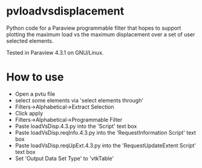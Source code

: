 # pvloadvsdisplacement
Python code for a Paraview programmable filter that hopes to support plotting the maximum load vs the maximum displacement over a set of user selected elements. 

Tested in Paraview 4.3.1 on GNU/Linux.

# How to use
* Open a pvtu file
* select some elements via 'select elements through'
* Filters->Alphabetical->Extract Selection 
* Click apply
* Filters->Alphabetical->Programmable Filter
* Paste loadVsDisp.4.3.py into the 'Script' text box
* Paste loadVsDisp.reqInfo.4.3.py into the 'RequestInformation Script' text box
* Paste loadVsDisp.reqUpExt.4.3.py into the 'RequestUpdateExtent Script' text box
* Set 'Output Data Set Type' to 'vtkTable'
